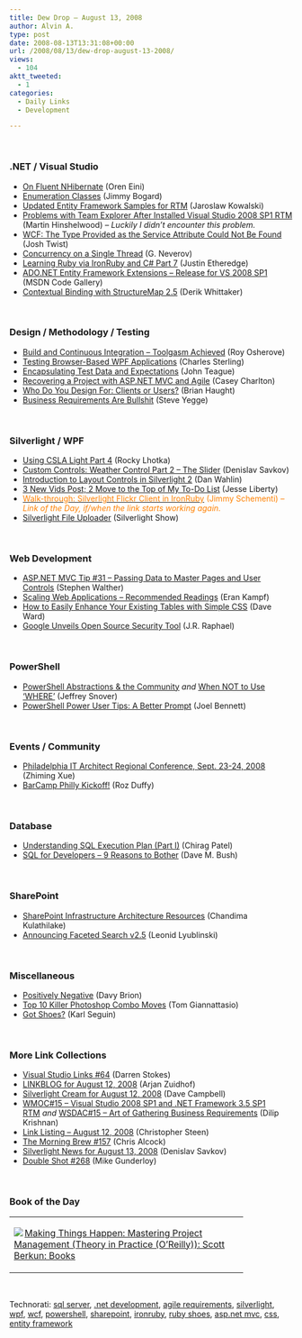```yaml
---
title: Dew Drop – August 13, 2008
author: Alvin A.
type: post
date: 2008-08-13T13:31:08+00:00
url: /2008/08/13/dew-drop-august-13-2008/
views:
  - 104
aktt_tweeted:
  - 1
categories:
  - Daily Links
  - Development

---
```

</p> 

&#160;

### .NET / Visual Studio

  * [On Fluent NHibernate][1] (Oren Eini)
  * [Enumeration Classes][2] (Jimmy Bogard)
  * [Updated Entity Framework Samples for RTM][3] (Jaroslaw Kowalski)
  * [Problems with Team Explorer After Installed Visual Studio 2008 SP1 RTM][4] (Martin Hinshelwood) _– Luckily I didn’t encounter this problem._
  * [WCF: The Type Provided as the Service Attribute Could Not Be Found][5] (Josh Twist)
  * [Concurrency on a Single Thread][6] (G. Neverov)
  * [Learning Ruby via IronRuby and C# Part 7][7] (Justin Etheredge)
  * [ADO.NET Entity Framework Extensions &#8211; Release for VS 2008 SP1][8] (MSDN Code Gallery)
  * [Contextual Binding with StructureMap 2.5][9] (Derik Whittaker)

&#160;

### Design / Methodology / Testing

  * [Build and Continuous Integration &#8211; Toolgasm Achieved][10] (Roy Osherove)
  * [Testing Browser-Based WPF Applications][11] (Charles Sterling)
  * [Encapsulating Test Data and Expectations][12] (John Teague)
  * [Recovering a Project with ASP.NET MVC and Agile][13] (Casey Charlton)
  * [Who Do You Design For: Clients or Users?][14] (Brian Haught)
  * [Business Requirements Are Bullshit][15] (Steve Yegge)

&#160;

### Silverlight / WPF

  * [Using CSLA Light Part 4][16] (Rocky Lhotka)
  * [Custom Controls: Weather Control Part 2 &#8211; The Slider][17] (Denislav Savkov)
  * [Introduction to Layout Controls in Silverlight 2][18] (Dan Wahlin)
  * [3 New Vids Post; 2 Move to the Top of My To-Do List][19] (Jesse Liberty)
  * [<font color="#ff8000">Walk-through: Silverlight Flickr Client in IronRuby</font>][20] <font color="#ff8000">(Jimmy Schementi) <em>– Link of the Day, if/when the link starts working again.</em></font>
  * [Silverlight File Uploader][21] (Silverlight Show)

&#160;

### Web Development

  * [ASP.NET MVC Tip #31 &#8211; Passing Data to Master Pages and User Controls][22] (Stephen Walther)
  * [Scaling Web Applications &#8211; Recommended Readings][23] (Eran Kampf)
  * [How to Easily Enhance Your Existing Tables with Simple CSS][24] (Dave Ward)
  * [Google Unveils Open Source Security Tool][25] (J.R. Raphael)

&#160;

### PowerShell

  * [PowerShell Abstractions & the Community][26]&#160;_and_&#160;[When NOT to Use &#8216;WHERE&#8217;][27] (Jeffrey Snover)
  * [PowerShell Power User Tips: A Better Prompt][28] (Joel Bennett)

&#160;

### Events / Community

  * [Philadelphia IT Architect Regional Conference, Sept. 23-24, 2008][29] (Zhiming Xue)
  * [BarCamp Philly Kickoff!][30] (Roz Duffy)

&#160;

### Database

  * [Understanding SQL Execution Plan (Part I)][31] (Chirag Patel)
  * [SQL for Developers &#8211; 9 Reasons to Bother][32] (Dave M. Bush)

&#160;

### SharePoint

  * [SharePoint Infrastructure Architecture Resources][33] (Chandima Kulathilake)
  * [Announcing Faceted Search v2.5][34] (Leonid Lyublinski)

&#160;

### Miscellaneous

  * [Positively Negative][35] (Davy Brion)
  * [Top 10 Killer Photoshop Combo Moves][36] (Tom Giannattasio)
  * [Got Shoes?][37] (Karl Seguin)

&#160;

### More Link Collections

  * [Visual Studio Links #64][38] (Darren Stokes)
  * [LINKBLOG for August 12, 2008][39] (Arjan Zuidhof)
  * [Silverlight Cream for August 12, 2008][40] (Dave Campbell)
  * [WMOC#15 &#8211; Visual Studio 2008 SP1 and .NET Framework 3.5 SP1 RTM][41]&#160;_and_&#160;[WSDAC#15 &#8211; Art of Gathering Business Requirements][42] (Dilip Krishnan)
  * [Link Listing &#8211; August 12, 2008][43] (Christopher Steen)
  * [The Morning Brew #157][44] (Chris Alcock)
  * [Silverlight News for August 13, 2008][45] (Denislav Savkov)
  * [Double Shot #268][46] (Mike Gunderloy)

&#160;

### Book of the Day

<div class="wlWriterSmartContent" id="scid:7dc1bd33-94bd-46fd-a20b-0131235bcd47:b0683791-8085-400f-b3ff-ea7d3f3467a5" style="padding-right: 0px; display: inline; padding-left: 0px; float: none; padding-bottom: 0px; margin: 0px; padding-top: 0px">
  <table cellspacing="0" cellpadding="2" width="400" border="0" unselectable="on">
    <tr>
      <td valign="top" width="400">
        <p>
          <a title="Making Things Happen: Mastering Project Management (Theory in Practice (O'Reilly)): Scott Berkun: Books" href="http://www.amazon.com/exec/obidos/ASIN/0596517718/alvinashcraft-20"><img data-recalc-dims="1" decoding="async" src="https://i0.wp.com/images.amazon.com/images/P/0596517718.01.MZZZZZZZ.jpg?w=660" border="0" align="left" style="float:left" />Making Things Happen: Mastering Project Management (Theory in Practice (O&#8217;Reilly)): Scott Berkun: Books</a>
        </p>
      </td>
    </tr>
  </table>
</div>

&#160;

<div class="wlWriterSmartContent" id="scid:C16BAC14-9A3D-4c50-9394-FBFEF7A93539:b5473c9c-9a49-4a1a-b8a5-a397e49f6331" style="padding-right: 0px; display: inline; padding-left: 0px; float: none; padding-bottom: 0px; margin: 0px; padding-top: 0px">
  <!--dotnetkickit-->
</div>

<div class="wlWriterSmartContent" id="scid:d7bf807d-7bb0-458a-811f-90c51817d5c2:28fec4a1-7eaf-42e4-a06e-6d5bc7f3af76" style="padding-right: 0px; display: inline; padding-left: 0px; float: none; padding-bottom: 0px; margin: 0px; padding-top: 0px">
  <p>
    <span class="TagSite">Technorati:</span> <a href="http://technorati.com/tag/sql+server" rel="tag" class="tag">sql server</a>, <a href="http://technorati.com/tag/.net+development" rel="tag" class="tag">.net development</a>, <a href="http://technorati.com/tag/agile+requirements" rel="tag" class="tag">agile requirements</a>, <a href="http://technorati.com/tag/silverlight" rel="tag" class="tag">silverlight</a>, <a href="http://technorati.com/tag/wpf" rel="tag" class="tag">wpf</a>, <a href="http://technorati.com/tag/wcf" rel="tag" class="tag">wcf</a>, <a href="http://technorati.com/tag/powershell" rel="tag" class="tag">powershell</a>, <a href="http://technorati.com/tag/sharepoint" rel="tag" class="tag">sharepoint</a>, <a href="http://technorati.com/tag/ironruby" rel="tag" class="tag">ironruby</a>, <a href="http://technorati.com/tag/ruby+shoes" rel="tag" class="tag">ruby shoes</a>, <a href="http://technorati.com/tag/asp.net+mvc" rel="tag" class="tag">asp.net mvc</a>, <a href="http://technorati.com/tag/css" rel="tag" class="tag">css</a>, <a href="http://technorati.com/tag/entity+framework" rel="tag" class="tag">entity framework</a><br /><!-- StartInsertedTags: sql server, .net development, agile requirements, silverlight, wpf, wcf, powershell, sharepoint, ironruby, ruby shoes, asp.net mvc, css, entity framework :EndInsertedTags -->
  </p>
</div>

 [1]: http://ayende.com/Blog/archive/2008/08/12/On-Fluent-NHibernate.aspx
 [2]: http://www.lostechies.com/blogs/jimmy_bogard/archive/2008/08/12/enumeration-classes.aspx
 [3]: http://blogs.msdn.com/adonet/archive/2008/08/12/updated-entity-framework-samples-for-rtm.aspx
 [4]: http://blog.hinshelwood.com/archive/2008/08/12/problems-with-team-explorer-after-installed-visual-studio-2008-sp1.aspx
 [5]: http://www.thejoyofcode.com/WCF_The_type_provided_as_the_Service_attribute_could_not_be_found.aspx
 [6]: http://cs.hubfs.net/blogs/hell_is_other_languages/archive/2008/08/03/6506.aspx
 [7]: http://www.codethinked.com/post/2008/08/12/Learning-Ruby-via-IronRuby-and-C-Part-7.aspx
 [8]: http://code.msdn.microsoft.com/EFExtensions/Release/ProjectReleases.aspx?ReleaseId=1399
 [9]: http://devlicio.us/blogs/derik_whittaker/archive/2008/08/13/contextual-binding-with-structuremap-2-5.aspx
 [10]: http://weblogs.asp.net/rosherove/archive/2008/08/12/build-and-continuous-integration-toolgasm-achieved.aspx
 [11]: http://blogs.msdn.com/charles_sterling/archive/2008/08/12/testing-browser-based-wpf-applications.aspx
 [12]: http://www.lostechies.com/blogs/johnteague/archive/2008/08/12/encapsulating-test-data-and-expectations.aspx
 [13]: http://devlicio.us/blogs/casey/archive/2008/08/13/recovering-a-project-with-asp-net-mvc-and-agile.aspx
 [14]: http://www.smashingmagazine.com/2008/08/13/who-do-you-design-for-clients-or-users/
 [15]: http://steve-yegge.blogspot.com/2008/08/business-requirements-are-bullshit.html
 [16]: http://www.lhotka.net/weblog/UsingCSLALightPart4.aspx
 [17]: http://www.silverlightshow.net/items/Custom-Controls-Weather-control-Part-2-The-Slider.aspx
 [18]: http://weblogs.asp.net/dwahlin/archive/2008/08/12/introduction-to-layout-controls-in-silverlight-2.aspx
 [19]: http://silverlight.net/blogs/jesseliberty/archive/2008/08/12/3-new-vids-post-2-move-to-the-top-of-my-to-do-list.aspx
 [20]: http://blog.jimmy.schementi.com/2008/08/walk-through-silverlight-flickr-client.html
 [21]: http://www.silverlightshow.net/showcase/Silverlight-File-Uploader.aspx
 [22]: http://weblogs.asp.net/stephenwalther/archive/2008/08/12/asp-net-mvc-tip-31-passing-data-to-master-pages-and-user-controls.aspx
 [23]: http://www.developerzen.com/2008/08/13/scaling-web-application-recommended-readings/
 [24]: http://encosia.com/2008/08/13/how-to-easily-enhance-your-existing-tables-with-simple-css/
 [25]: http://www.inquisitr.com/2302/google-unveils-open-source-security-tool/
 [26]: http://blogs.msdn.com/powershell/archive/2008/08/12/powershell-abstractions-the-community.aspx
 [27]: http://blogs.msdn.com/powershell/archive/2008/08/12/when-not-to-use-where.aspx
 [28]: http://huddledmasses.org/powershell-power-user-tips-a-better-prompt/
 [29]: http://blogs.msdn.com/zxue/archive/2008/08/12/philadelphia-it-architect-regional-conference-sept-23-24-2008.aspx
 [30]: http://www.barcampphilly.org/2008/08/08/barcamp-philly-kickoff/
 [31]: http://www.codeproject.com/KB/database/SQL_Execution_Plan.aspx
 [32]: http://blog.dmbcllc.com/2008/08/13/sql-for-developers-9-reasons-to-bother/
 [33]: http://www.chandima.net/Blog/archive/2008/08/13/sharepoint-infrastructure-architecture-resources.aspx
 [34]: http://blogs.msdn.com/enterprisesearch/archive/2008/08/12/announcing-faceted-search-v2-5.aspx
 [35]: http://davybrion.com/blog/2008/08/positively-negative/
 [36]: http://www.smashingmagazine.com/2008/08/13/top-10-killer-photoshop-combo-moves/
 [37]: http://codebetter.com/blogs/karlseguin/archive/2008/08/13/got-shoes.aspx
 [38]: http://visualstudiohacks.com/blog/visual-studio-links-64/
 [39]: http://www.arjansworld.com/2008/08/12/linkblog-for-august-12-2008/
 [40]: http://geekswithblogs.net/WynApseTechnicalMusings/archive/2008/08/12/124395.aspx
 [41]: http://itknowledgeexchange.techtarget.com/serviceendpoint/wmoc-sharp-15-visual-studio-2008-sp1-and-net-framework-35-sp1-rtm/
 [42]: http://itknowledgeexchange.techtarget.com/serviceendpoint/wsdac-sharp-15-art-of-gathering-business-requirements/
 [43]: http://dotnetjunkies.com/WebLog/csteen/archive/2008/08/13/500939.aspx
 [44]: http://blog.cwa.me.uk/2008/08/13/the-morning-brew-157/
 [45]: http://www.silverlightshow.net/news/Silverlight-news-for-August-13-2008.aspx
 [46]: http://afreshcup.com/?p=920